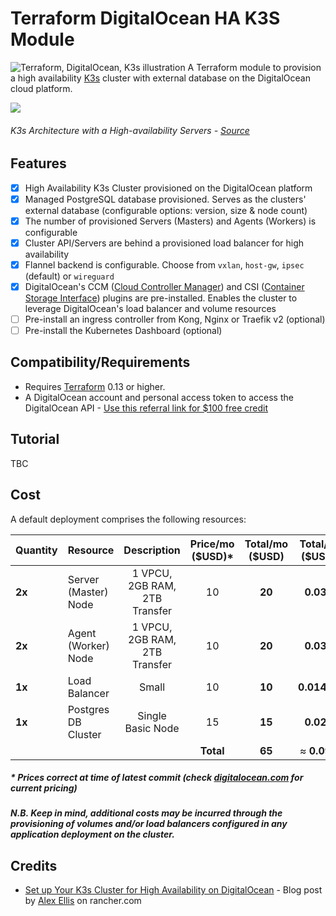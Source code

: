 # Terraform DigitalOcean HA K3S Module
![Terraform, DigitalOcean, K3s illustration](https://res.cloudinary.com/qunux/image/upload/v1618680649/terraform-digitalocean-k3s-repo-logo_wb-01_ar5ds4.svg)
A Terraform module to provision a high availability [K3s](https://k3s.io/) cluster with external database on the DigitalOcean cloud platform.

![](https://res.cloudinary.com/qunux/image/upload/v1618680903/k3s-architecture-ha-server_border_rjwhll.png)

###### *K3s Architecture with a High-availability Servers - [Source](https://rancher.com/docs/k3s/latest/en/architecture/#high-availability-k3s-server-with-an-external-db)*

## Features
* [x] High Availability K3s Cluster provisioned on the DigitalOcean platform
* [x] Managed PostgreSQL database provisioned. Serves as the clusters' external database (configurable options: version, size & node count)
* [x] The number of provisioned Servers (Masters) and Agents (Workers) is configurable
* [x] Cluster API/Servers are behind a provisioned load balancer for high availability
* [x] Flannel backend is configurable. Choose from `vxlan`, `host-gw`, `ipsec` (default) or `wireguard`
* [x] DigitalOcean's CCM ([Cloud Controller Manager](https://github.com/digitalocean/digitalocean-cloud-controller-manager)) and CSI ([Container Storage Interface](https://github.com/digitalocean/csi-digitalocean)) plugins are pre-installed. Enables the cluster to leverage DigitalOcean's load balancer and volume resources
* [ ] Pre-install an ingress controller from Kong, Nginx or Traefik v2 (optional)
* [ ] Pre-install the Kubernetes Dashboard (optional)

## Compatibility/Requirements

* Requires [Terraform](https://www.terraform.io/downloads.html) 0.13 or higher.
* A DigitalOcean account and personal access token to access the DigitalOcean API - [Use this referral link for $100 free credit](https://m.do.co/c/6b3bf6d79f7d)

## Tutorial

TBC

## Cost

A default deployment comprises the following resources:

| Quantity | Resource | Description | Price/mo ($USD)* | Total/mo ($USD) | Total/hr ($USD) |
|------|-------------|:----:|:-----:|:-----:|:-----:|
| **2x** | Server (Master) Node | 1 VPCU, 2GB RAM, 2TB Transfer | 10 | **20** | **0.030** |
| **2x** | Agent (Worker) Node | 1 VPCU, 2GB RAM, 2TB Transfer | 10 | **20** | **0.030** |
| **1x** | Load Balancer | Small  | 10 | **10** | **0.01488** |
| **1x** | Postgres DB Cluster | Single Basic Node | 15 | **15** | **0.022** |
|  |  |  | **Total** | **65** | ≈ **0.097** |
##### * Prices correct at time of latest commit (check [digitalocean.com](https://www.digitalocean.com/pricing/) for current pricing)
##### **N.B.** Keep in mind, additional costs may be incurred through the provisioning of volumes and/or load balancers configured in any application deployment on the cluster.

## Credits

* [Set up Your K3s Cluster for High Availability on DigitalOcean](https://rancher.com/blog/2020/k3s-high-availability) - Blog post by [Alex Ellis](https://github.com/alexellis) on rancher.com